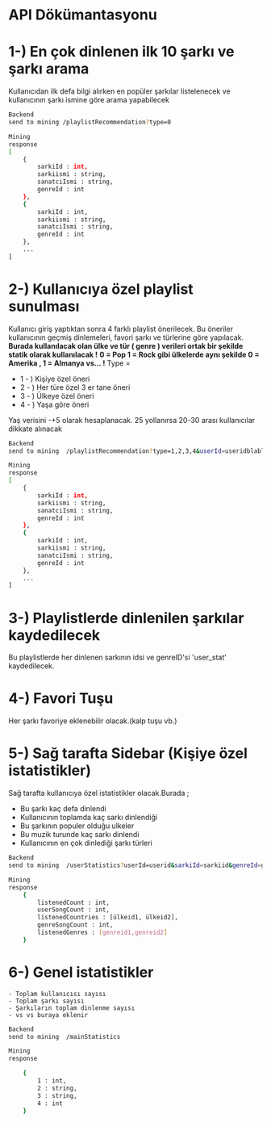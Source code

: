 # API Dökümantasyonu

# 1-) En çok dinlenen ilk 10 şarkı ve şarkı arama

Kullanıcıdan ilk defa bilgi alırken en popüler şarkılar listelenecek ve kullanıcının şarkı ismine göre arama yapabilecek

```sh
Backend 
send to mining /playlistRecommendation?type=0

Mining 
response 
[
    {
        sarkiId : int, 
        sarkiismi : string,
        sanatciIsmi : string,
        genreId : int 
    },
    {
        sarkiId : int, 
        sarkiismi : string,
        sanatciIsmi : string,
        genreId : int 
    },
    ...
]
```

# 2-) Kullanıcıya özel playlist sunulması

Kullanıcı giriş yaptıktan sonra 4 farklı playlist önerilecek. Bu öneriler kullanıcının geçmiş dinlemeleri, favori şarkı ve türlerine göre yapılacak. 
**Burada kullanılacak olan ülke ve tür ( genre ) verileri ortak bir şekilde statik olarak kullanılacak !**
**0 = Pop 1 = Rock gibi ülkelerde aynı şekilde 0 = Amerika , 1 = Almanya vs... !**
Type = 
- 1 - ) Kişiye özel öneri
- 2 - ) Her türe özel 3 er tane öneri
- 3 - ) Ülkeye özel öneri
- 4 - ) Yaşa göre öneri

Yaş verisini -+5 olarak hesaplanacak. 25 yollanırsa 20-30 arası kullanıcılar dikkate alınacak
```sh
Backend 
send to mining  /playlistRecommendation?type=1,2,3,4&userId=useridblabla&ulkeId=ulkeid&yas=22

Mining 
response 
[
    {
        sarkiId : int, 
        sarkiismi : string,
        sanatciIsmi : string,
        genreId : int 
    },
    {
        sarkiId : int, 
        sarkiismi : string,
        sanatciIsmi : string,
        genreId : int 
    },
    ...
]
```

# 3-) Playlistlerde dinlenilen şarkılar kaydedilecek

Bu playlistlerde her dinlenen sarkının idsi ve genreID'si 'user_stat' kaydedilecek.

# 4-) Favori Tuşu

Her şarkı favoriye eklenebilir olacak.(kalp tuşu vb.)

# 5-) Sağ tarafta Sidebar (Kişiye özel istatistikler)
Sağ tarafta kullanıcıya özel istatistikler olacak.Burada ;
 - Bu şarkı kaç defa dinlendi
 - Kullanıcının toplamda kaç sarkı dinlendiği 
 - Bu şarkının populer olduğu ulkeler
 - Bu muzik turunde kaç sarkı dinlendi
 - Kullanıcının en çok dinlediği şarkı türleri

 
```sh
Backend 
send to mining  /userStatistics?userId=userid&sarkiId=sarkiid&genreId=genreid&

Mining 
response 
    {
        listenedCount : int, 
        userSongCount : int,
        listenedCountries : [ülkeid1, ülkeid2],
        genreSongCount : int, 
        listenedGenres : [genreid1,genreid2]
    }
```

# 6-) Genel istatistikler

    - Toplam kullanıcısı sayısı 
    - Toplam şarkı sayısı
    - Şarkıların toplam dinlenme sayısı
    - vs vs buraya eklenir


```sh
Backend 
send to mining  /mainStatistics

Mining 
response 

    {
        1 : int, 
        2 : string,
        3 : string,
        4 : int 
    }
```


